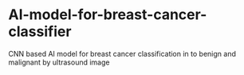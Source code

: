 # AI-model-for-breast-cancer-classifier
CNN based AI model for breast cancer classification in to benign and malignant by ultrasound image

